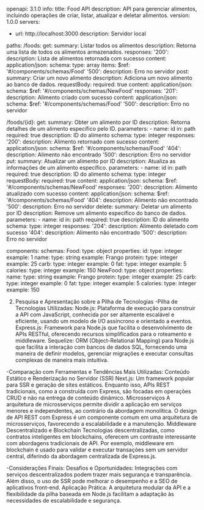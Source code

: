 openapi: 3.1.0
info:
  title: Food API
  description: API para gerenciar alimentos, incluindo operações de criar, listar, atualizar e deletar alimentos.
  version: 1.0.0
servers:
  - url: http://localhost:3000
    description: Servidor local

paths:
  /foods:
    get:
      summary: Listar todos os alimentos
      description: Retorna uma lista de todos os alimentos armazenados.
      responses:
        '200':
          description: Lista de alimentos retornada com sucesso
          content:
            application/json:
              schema:
                type: array
                items:
                  $ref: '#/components/schemas/Food'
        '500':
          description: Erro no servidor
    post:
      summary: Criar um novo alimento
      description: Adiciona um novo alimento ao banco de dados.
      requestBody:
        required: true
        content:
          application/json:
            schema:
              $ref: '#/components/schemas/NewFood'
      responses:
        '201':
          description: Alimento criado com sucesso
          content:
            application/json:
              schema:
                $ref: '#/components/schemas/Food'
        '500':
          description: Erro no servidor

  /foods/{id}:
    get:
      summary: Obter um alimento por ID
      description: Retorna detalhes de um alimento específico pelo ID.
      parameters:
        - name: id
          in: path
          required: true
          description: ID do alimento
          schema:
            type: integer
      responses:
        '200':
          description: Alimento retornado com sucesso
          content:
            application/json:
              schema:
                $ref: '#/components/schemas/Food'
        '404':
          description: Alimento não encontrado
        '500':
          description: Erro no servidor
    put:
      summary: Atualizar um alimento por ID
      description: Atualiza as informações de um alimento específico.
      parameters:
        - name: id
          in: path
          required: true
          description: ID do alimento
          schema:
            type: integer
      requestBody:
        required: true
        content:
          application/json:
            schema:
              $ref: '#/components/schemas/NewFood'
      responses:
        '200':
          description: Alimento atualizado com sucesso
          content:
            application/json:
              schema:
                $ref: '#/components/schemas/Food'
        '404':
          description: Alimento não encontrado
        '500':
          description: Erro no servidor
    delete:
      summary: Deletar um alimento por ID
      description: Remove um alimento específico do banco de dados.
      parameters:
        - name: id
          in: path
          required: true
          description: ID do alimento
          schema:
            type: integer
      responses:
        '204':
          description: Alimento deletado com sucesso
        '404':
          description: Alimento não encontrado
        '500':
          description: Erro no servidor

components:
  schemas:
    Food:
      type: object
      properties:
        id:
          type: integer
          example: 1
        name:
          type: string
          example: Frango
        protein:
          type: integer
          example: 25
        carb:
          type: integer
          example: 0
        fat:
          type: integer
          example: 5
        calories:
          type: integer
          example: 150
    NewFood:
      type: object
      properties:
        name:
          type: string
          example: Frango
        protein:
          type: integer
          example: 25
        carb:
          type: integer
          example: 0
        fat:
          type: integer
          example: 5
        calories:
          type: integer
          example: 150

2. Pesquisa e Apresentação sobre a Pilha de Tecnologias
-Pilha de Tecnologias Utilizadas:
Node.js: Plataforma de execução para construir a API com JavaScript, conhecida por ser altamente escalável e eficiente, usando um modelo de I/O assíncrono e orientado a eventos.
Express.js: Framework para Node.js que facilita o desenvolvimento de APIs RESTful, oferecendo recursos simplificados para o roteamento e middleware.
Sequelize: ORM (Object-Relational Mapping) para Node.js que facilita a interação com bancos de dados SQL, fornecendo uma maneira de definir modelos, gerenciar migrações e executar consultas complexas de maneira mais intuitiva.

-Comparação com Ferramentas e Tendências Mais Utilizadas:
Conteúdo Estático e Renderização no Servidor (SSR)
Next.js: Um framework popular para SSR e geração de sites estáticos. Enquanto isso, APIs REST tradicionais, como a construída com Express, são focadas em operações CRUD e não na entrega de conteúdo dinâmico.
Microsserviços
A arquitetura de microsserviços permite dividir a aplicação em serviços menores e independentes, ao contrário da abordagem monolítica. O design de API REST com Express é um componente comum em uma arquitetura de microsserviços, favorecendo a escalabilidade e a manutenção.
Middleware Descentralizado e Blockchain
Tecnologias descentralizadas, como contratos inteligentes em blockchains, oferecem um contraste interessante com abordagens tradicionais de API. Por exemplo, middleware em blockchain é usado para validar e executar transações sem um servidor central, diferindo da abordagem centralizada de Express.js.

-Considerações Finais:
Desafios e Oportunidades: Integrações com serviços descentralizados podem trazer mais segurança e transparência. Além disso, o uso de SSR pode melhorar o desempenho e a SEO de aplicativos front-end.
Aplicação Prática: A arquitetura modular da API e a flexibilidade da pilha baseada em Node.js facilitam a adaptação às necessidades de escalabilidade e segurança.
